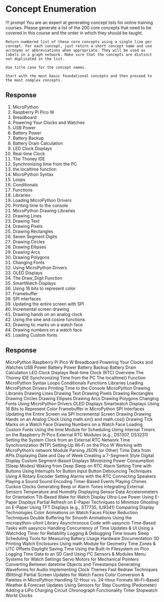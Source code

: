 # Concept Enumeration

!!! prompt
    You are an expert at generating concept lists for online training courses.
    Please generate a list of the 200 core concepts that need to be covered in this course and the order in which they should be taught.

    Return numbered list of these core concepts using a single line per concept. For each concept, just return a short concept name and use acronyms or abbreviations when appropriate. They will be used as labels in a graph network. Make sure that the concepts are distinct not duplicated in the list.

    Use title case for the concept names.

    Start with the most basic foundational concepts and then proceed to the most complex concepts.
    
## Response

1. MicroPython
2. Raspberry Pi Pico W
3. Breadboard
3. Powering Your Clocks and Watches
3. USB Power
3. Battery Power
4. Battery Backup
4. Battery Drain Calculation
4. LED Clock Displays
5. Real-time Clock
5. The Thoney IDE
5. Synchronizing time from the PC
5. the localtime function
6. MicroPython Syntax
7. Loops
7. Conditionals
8. Functions
8. Libraries
8. Loading MicroPython Drivers
8. Printing time to the console
6. MicroPython Drawing Libraries
6. Drawing Lines
6. Drawing Text
6. Drawing Pixels
6. Drawing Rectangles
6. Seven Segment Digits
7. Drawing Circles
8. Drawing Ellipses
8. Drawing Arcs
7. Drawing Polygons
7. Changing Fonts
8. Using MicroPython Drivers
6. OLED Displays
8. The Draw_Digit Function
9. SmartWatch Displays
10. Using 16 bits to represent color
11. Framebuffer
12. SPI interfaces
13. Updating the entire screen with SPI
14. Incremental screen drawing
15. Drawing hands on an analog clock
16. Using the sine and cosine functions
17. Drawing tic marks on a watch face
18. Drawing numbers on a watch face
19. Loading Custom fonts

## Response

MicroPython
Raspberry Pi Pico W
Breadboard
Powering Your Clocks and Watches
USB Power
Battery Power
Battery Backup
Battery Drain Calculation
LED Clock Displays
Real-time Clock (RTC) Overview
The Thonny IDE
Synchronizing Time from the PC
The localtime() Function
MicroPython Syntax
Loops
Conditionals
Functions
Libraries
Loading MicroPython Drivers
Printing Time to the Console
MicroPython Drawing Libraries
Drawing Lines
Drawing Text
Drawing Pixels
Drawing Rectangles
Drawing Circles
Drawing Ellipses
Drawing Arcs
Drawing Polygons
Changing Fonts
Using MicroPython Drivers
OLED Displays
Smartwatch Displays
Using 16 Bits to Represent Color
Framebuffer in MicroPython
SPI Interfaces
Updating the Entire Screen via SPI
Incremental Screen Drawing
Drawing Hands on an Analog Clock
Using math.sin() and math.cos()
Drawing Tick Marks on a Watch Face
Drawing Numbers on a Watch Face
Loading Custom Fonts
Using the time Module for Scheduling
Using Internal Timers on the Raspberry Pi Pico
External RTC Modules (e.g., DS1307, DS3231)
Setting the System Clock from an External RTC
Network Time Synchronization (NTP)
Setting Up Wi‑Fi on the Pico W
Working with MicroPython’s network Module
Parsing JSON (or Other) Time Data from APIs
Displaying Date and Day of Week
Creating a 7-Segment Style Digital Display
Custom Segment-Based Displays
Minimizing Power Consumption (Sleep Modes)
Waking from Deep Sleep on RTC Alarm
Setting Time with Buttons
Using Interrupts for Button Input
Button Debouncing Techniques
Using A Rotary Encoder
Setting Alarms with the RTC
Connecting Speakers
Playing a Sound
Sound Encoding
Timer-Based Events
Playing Chimes
Cuckoo Clocks
Generating Beep or Alarm Tones
Integrating External Sensors
Temperature and Humidity
Displaying Sensor Data
Accelerometers for Orientation
Tilt-Based Wake for Watch Display
Ultra-Low Power
Using E-Paper Displays 
Partial Refresh on E-Paper
Techniques to Minimize Ghosting on E-Paper
Using TFT Displays (e.g., ST7735, ILI9341)
Comparing Display Technologies
Color Animations on Watch Faces
Flicker Reduction Techniques
Double Buffering for Smooth Animations
Using the micropython-ufont Library
Asynchronous Code with uasyncio
Time-Based Tasks with uasyncio
Handling Concurrency of Time Updates & UI
Using a Watchdog Timer for Reliability
Logging & Debugging Time Issues
Sleep Scheduling
Tools for Measuring Battery Usage
Hardware Documentation
3D Printing Watch Enclosures
Using math Module for Geometry
Time Zones & UTC Offsets
Daylight Saving Time
Using the Built-In Filesystem on Pico
Logging Time Data to an SD Card
Using I²C Sensors & Modules
Menu Systems for Watch Settings
Servo Motors for Mechanical Pointers
Converting Between datetime Objects and Timestamps
Generating Waveforms for Audio
Implementing Clock Themes
Fast Redraw Techniques (Blitting)
Partial Screen Updates for Watch Faces
Color Conversion & Palettes in MicroPython
Handling 12-Hour vs. 24-Hour Formats
Wi‑Fi–Based Weather & Forecast Updates
Using Sensors for Step Counting (Pedometer)
Adding a LiPo Charging Circuit
Chronograph Functionality
Timer
Stopwatch
World Clocks